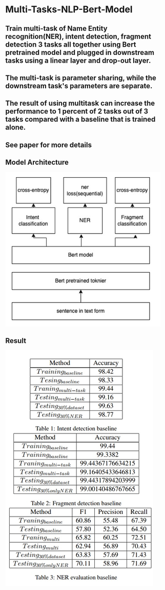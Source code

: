 # Multi-Tasks-NLP-Bert-Model

## Train multi-task of Name Entity recognition(NER), intent detection, fragment detection 3 tasks all together using Bert pretrained model and plugged in downstream tasks using a linear layer and drop-out layer.
## The multi-task is parameter sharing, while the downstream task's parameters are separate.
## The result of using multitask can increase the performance to 1 percent of 2 tasks out of 3 tasks compared with a baseline that is trained alone.

## See paper for more details

## Model Architecture


![Demo](model_arc.jpg)

## Result

![Demo](result.jpg)


